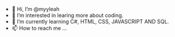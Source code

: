 - 👋 Hi, I’m @myyleah
- 👀 I’m interested in learing more about coding. 
- 🌱 I’m currently learning C#, HTML, CSS, JAVASCRIPT AND SQL.
- 📫 How to reach me ...
